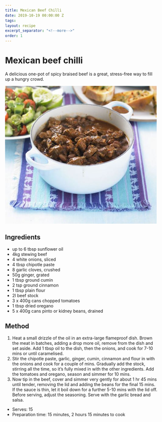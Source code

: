 ```yaml
---
title: Mexican Beef Chilli
date: 2019-10-19 00:00:00 Z
tags:
layout: recipe
excerpt_separator: "<!--more-->"
order: 1
---
```


# Mexican beef chilli

A delicious one-pot of spicy braised beef is a great, stress-free way to fill up a hungry crowd.

<!--more-->

[![Chilli](/_uploads/chilli.jpg)](/_uploads/chilli.jpg)

## Ingredients

- up to 6 tbsp sunflower oil
- 4kg stewing beef
- 4 white onions, sliced
- 4 tbsp chipotle paste
- 8 garlic cloves, crushed
- 50g ginger, grated
- 1 tbsp ground cumin
- 2 tsp ground cinnamon
- 1 tbsp plain flour
- 2l beef stock
- 3 x 400g cans chopped tomatoes
- 1 tbsp dried oregano
- 5 x 400g cans pinto or kidney beans, drained



## Method

1.	Heat a small drizzle of the oil in an extra-large flameproof dish. Brown the meat in batches, adding a drop more oil, remove from the dish and set aside. Add 1 tbsp oil to the dish, then the onions, and cook for 7-10 mins or until caramelised.
2.	Stir the chipotle paste, garlic, ginger, cumin, cinnamon and flour in with the onions and cook for a couple of mins. Gradually add the stock, stirring all the time, so it’s fully mixed in with the other ingredients. Add the tomatoes and oregano, season and simmer for 10 mins.
3.	Now tip in the beef, cover and simmer very gently for about 1 hr 45 mins until tender, removing the lid and adding the beans for the final 15 mins. If the sauce is thin, let it boil down for a further 5-10 mins with the lid off. Before serving, adjust the seasoning. Serve with the garlic bread and salsa.



- Serves: 15
- Preparation time: 15 minutes, 2 hours 15 minutes to cook
